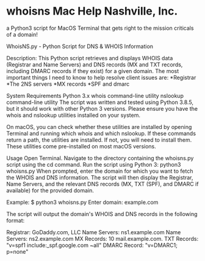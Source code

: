 # whoisns Mac Help Nashville, Inc.
a Python3 script for MacOS Terminal that gets right to the mission criticals of a domain!

WhoisNS.py - Python Script for DNS & WHOIS Information

Description:
This Python script retrieves and displays WHOIS data (Registrar and Name Servers) and DNS records (MX and TXT records, including DMARC records if they exist) for a given domain.
The most important things I need to know to help resolve client issues are: 
*Registrar
*The 2NS servers
*MX records
*SPF and dmarc

System Requirements
Python 3.x
whois command-line utility
nslookup command-line utility
The script was written and tested using Python 3.8.5, but it should work with other Python 3 versions. Please ensure you have the whois and nslookup utilities installed on your system.

On macOS, you can check whether these utilities are installed by opening Terminal and running which whois and which nslookup. If these commands return a path, the utilities are installed. If not, you will need to install them. These utilities come pre-installed on most macOS versions.

Usage
Open Terminal.
Navigate to the directory containing the whoisns.py script using the cd command.
Run the script using Python 3: python3 whoisns.py
When prompted, enter the domain for which you want to fetch the WHOIS and DNS information.
The script will then display the Registrar, Name Servers, and the relevant DNS records (MX, TXT (SPF), and DMARC if available) for the provided domain.

Example:
$ python3 whoisns.py
Enter domain: example.com

The script will output the domain's WHOIS and DNS records in the following format:

Registrar: GoDaddy.com, LLC
Name Servers: ns1.example.com
Name Servers: ns2.example.com
MX Records: 10 mail.example.com.
TXT Records: "v=spf1 include:_spf.google.com ~all"
DMARC Record: "v=DMARC1; p=none"

